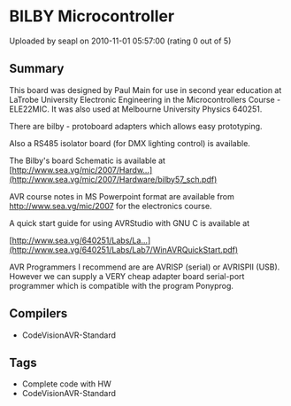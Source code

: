 # BILBY Microcontroller

Uploaded by seapl on 2010-11-01 05:57:00 (rating 0 out of 5)

## Summary

This board was designed by Paul Main for use in second year education at LaTrobe University Electronic Engineering in the Microcontrollers Course - ELE22MIC. It was also used at Melbourne University Physics 640251. 


There are bilby - protoboard adapters which allows easy prototyping.


Also a RS485 isolator board (for DMX lighting control) is available.


The Bilby's board Schematic is available at [http://www.sea.vg/mic/2007/Hardw...](http://www.sea.vg/mic/2007/Hardware/bilby57_sch.pdf)


AVR course notes in MS Powerpoint format are available from <http://www.sea.vg/mic/2007> for the electronics course.


A quick start guide for using AVRStudio with GNU C is available at  

[http://www.sea.vg/640251/Labs/La...](http://www.sea.vg/640251/Labs/Lab7/WinAVRQuickStart.pdf)


AVR Programmers I recommend are are AVRISP (serial) or AVRISPII (USB). However we can supply a VERY cheap adapter board serial-port programmer which is compatible with the program Ponyprog.

## Compilers

- CodeVisionAVR-Standard

## Tags

- Complete code with HW
- CodeVisionAVR-Standard
